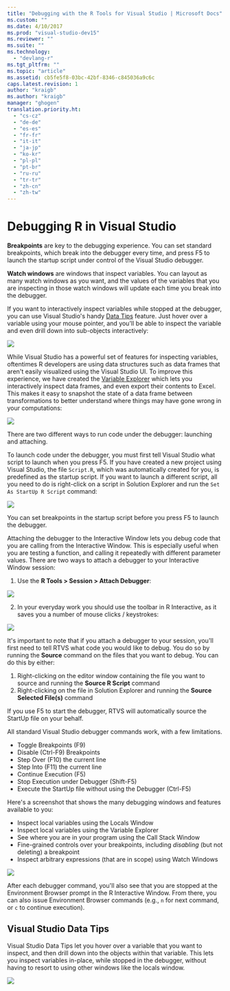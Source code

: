 ```yaml
---
title: "Debugging with the R Tools for Visual Studio | Microsoft Docs"
ms.custom: ""
ms.date: 4/10/2017
ms.prod: "visual-studio-dev15"
ms.reviewer: ""
ms.suite: ""
ms.technology:
  - "devlang-r"
ms.tgt_pltfrm: ""
ms.topic: "article"
ms.assetid: cb5fe5f8-03bc-42bf-8346-c845036a9c6c
caps.latest.revision: 1
author: "kraigb"
ms.author: "kraigb"
manager: "ghogen"
translation.priority.ht:
  - "cs-cz"
  - "de-de"
  - "es-es"
  - "fr-fr"
  - "it-it"
  - "ja-jp"
  - "ko-kr"
  - "pl-pl"
  - "pt-br"
  - "ru-ru"
  - "tr-tr"
  - "zh-cn"
  - "zh-tw"
---
```



# Debugging R in Visual Studio

**Breakpoints** are key to the debugging experience. You can set standard breakpoints, which break into the debugger every time, and press F5 to launch the startup script under control of the Visual Studio debugger. 

**Watch windows** are windows that inspect variables. You can layout as many watch windows as you want, and the values of the variables that you are inspecting in those watch windows will update each time you break into the debugger. 

If you want to interactively inspect variables while stopped at the debugger, you can use Visual Studio's handy [Data Tips](../debugger/view-data-values-in-data-tips-in-the-code-editor.md) feature. Just hover over a variable using your mouse pointer, and you'll be able to inspect the variable and even drill down into sub-objects interactively:

![](media/debugger-tooltips.gif)

While Visual Studio has a powerful set of features for inspecting variables, oftentimes R developers are using data structures such as data frames that aren't easily visualized using the Visual Studio UI. To improve this experience, we have created the [Variable Explorer](variable-explorer.md) which lets you interactively inspect data frames, and even export their contents to Excel. This makes it easy to snapshot the state of a data frame between transformations to better understand where things may have gone wrong in your computations:

![](media/repl-variable-explorer-excel-view.png)


There are two different ways to run code under the debugger: launching and attaching.

To launch code under the debugger, you must first tell Visual Studio what script to launch when you press F5. If you have created a new project using Visual Studio, the file `Script.R`, which was automatically created for you, is predefined as the startup script. If you want to launch a different script, all you need to do is right-click on a script in Solution Explorer and run the `Set As StartUp R Script` command:

![](media/debugger-set-as-startup-script.png)

You can set breakpoints in the startup script before you press F5 to launch the debugger.

Attaching the debugger to the Interactive Window lets you debug code that you are calling from the Interactive Window. This is especially useful when you are testing a function, and calling it repeatedly with different parameter values. There are two ways to attach a debugger to your Interactive Window session:

1. Use the **R Tools > Session > Attach Debugger**:

![](media/debugger-attach.png)

2. In your everyday work you should use the toolbar in R Interactive, as it saves you a number of mouse clicks / keystrokes:

![](media/debugger-r-toolbar.png)

It's important to note that if you attach a debugger to your session, you'll first need to tell RTVS what code you would like to debug. You do so by running the **Source** command on the files that you want to debug. You can do this by either:

1. Right-clicking on the editor window containing the file you want to source and running the **Source R Script** command
1. Right-clicking on the file in Solution Explorer and running the **Source Selected File(s)** command

If you use F5 to start the debugger, RTVS will automatically source the StartUp file on your behalf.

All standard Visual Studio debugger commands work, with a few limitations.

* Toggle Breakpoints (F9)
* Disable (Ctrl-F9) Breakpoints
* Step Over (F10) the current line 
* Step Into (F11) the current line
* Continue Execution (F5)
* Stop Execution under Debugger (Shift-F5)
* Execute the StartUp file without using the Debugger (Ctrl-F5)

Here's a screenshot that shows the many debugging windows and features available to you:

* Inspect local variables using the Locals Window
* Inspect local variables using the Variable Explorer 
* See where you are in your program using the Call Stack Window
* Fine-grained controls over your breakpoints, including *disabling* (but not deleting) a breakpoint
* Inspect arbitrary expressions (that are in scope) using Watch Windows

![](media/debugger-window-layout.png)

After each debugger command, you'll also see that you are stopped at the Environment Browser prompt in the R Interactive Window.  From there, you can also issue Environment Browser commands (e.g., `n` for next command, or `c` to continue execution).

## Visual Studio Data Tips

Visual Studio Data Tips let you hover over a variable that you want to inspect, and then drill down into the objects within that variable. This lets you inspect variables in-place, while stopped in the debugger, without having to resort to using other windows like the locals window.

![](media/debugger-tooltips.gif)
